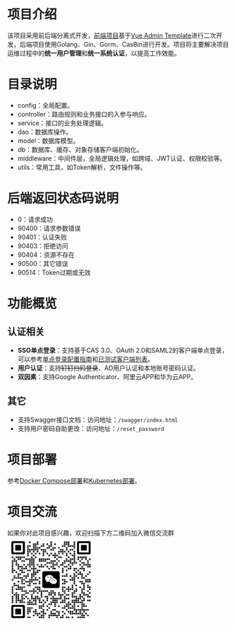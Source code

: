 # 项目介绍
该项目采用前后端分离式开发，[前端项目](https://github.com/yuyan075500/ops-web "前端项目")基于[Vue Admin Template](https://github.com/PanJiaChen/vue-admin-template "Vue Admin Template")进行二次开发，后端项目使用Golang、Gin、Gorm、CasBin进行开发。项目将主要解决项目运维过程中的**统一用户管理**和**统一系统认证**，以提高工作效能。
# 目录说明
* config：全局配置。
* controller：路由规则和业务接口的入参与响应。
* service：接口的业务处理逻辑。
* dao：数据库操作。
* model：数据库模型。
* db：数据库、缓存、对象存储客户端初始化。
* middleware：中间件层，全局逻辑处理，如跨域、JWT认证、权限校验等。
* utils：常用工具，如Token解析，文件操作等。
# 后端返回状态码说明
* 0：请求成功
* 90400：请求参数错误
* 90401：认证失败
* 90403：拒绝访问
* 90404：资源不存在
* 90500：其它错误
* 90514：Token过期或无效
# 功能概览
## 认证相关
* **SSO单点登录**：支持基于CAS 3.0、OAuth 2.0和SAML2的客户端单点登录，可以参考[单点登录配置指南](https://github.com/yuyan075500/ops-api/blob/main/deploy/sso.md "配置指南")和[已测试客户端列表](https://github.com/yuyan075500/ops-api/blob/main/deploy/sso.md#%E5%B7%B2%E6%B5%8B%E8%AF%95%E9%80%9A%E8%BF%87%E7%9A%84%E5%AE%A2%E6%88%B7%E7%AB%AF "客户端列表")。
* **用户认证**：支持~~钉钉扫码登录~~、AD用户认证和本地账号密码认证。
* **双因素**：支持Google Authenticator、阿里云APP和华为云APP。
## 其它
* 支持Swagger接口文档：访问地址：`/swagger/index.html`
* 支持用户密码自助更改：访问地址：`/reset_password`
# 项目部署
参考[Docker Compose部署](https://github.com/yuyan075500/ops-api/blob/main/deploy/deploy.md#docker-compose%E9%83%A8%E7%BD%B2 "docker-compose部署")和[Kubernetes部署](https://github.com/yuyan075500/ops-api/blob/main/deploy/deploy.md#kubernetes%E9%83%A8%E7%BD%B2%E7%94%9F%E7%8E%AF%E5%A2%83%E7%8E%AF%E5%A2%83%E6%8E%A8%E8%8D%90 "Kubernetes部署")。
# 项目交流
如果你对此项目感兴趣，欢迎扫描下方二维码加入微信交流群  
<img src="deploy/sso_example/img/wechat.png" alt="img" width="200" height="200"/>